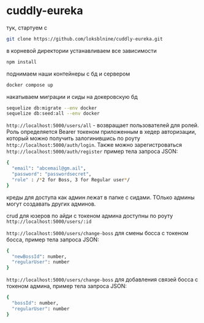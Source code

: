 # cuddly-eureka
тук, стартуем с 
```sh
git clone https://github.com/loksblnine/cuddly-eureka.git
```
в корневой директории устанавливаем все зависимости
```sh
npm install
```
поднимаем наши контейнеры с бд и сервером 
```sh
docker compose up
```
накатываем миграции и сиды на докеровскую бд 
```sh
sequelize db:migrate --env docker
sequelize db:seed:all --env docker
```

`http://localhost:5000/users/all` - возвращает пользователей для ролей. Роль определяется Bearer токеном приложенным в хедер авторизации, который можно 
получить залогинившись по роуту `http://localhost:5000/auth/login`. 
Также можно зарегистроваться `http://localhost:5000/auth/register` пример тела запроса JSON: 
```sh
{
  "email": "abcemail@gm.ail",
  "password": "passwordsecret",
  "role" : /*2 for Boss, 3 for Regular user*/
}
```
креды для доступа как админ лежат в папке с сидами. ТОлько админы могут создавать других админов.

crud для юзеров по айди с токеном админа доступны по роуту `http://localhost:5000/users/:id`

`http://localhost:5000/users/change-boss` для смены босса c токеном босса, пример тела запроса JSON: 
```sh
{
  "newBossId": number,
  "regularUser": number
}
```


`http://localhost:5000/users/change-boss` для добавления связей босса c токеном админа, пример тела запроса JSON: 
```sh
{
  "bossId": number,
  "regularUser": number
}
```
